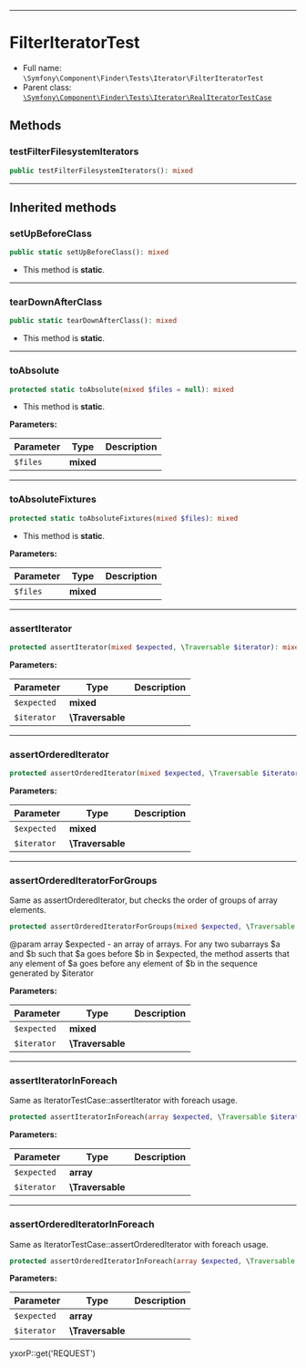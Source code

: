 ***

# FilterIteratorTest

* Full name: `\Symfony\Component\Finder\Tests\Iterator\FilterIteratorTest`
* Parent class: [`\Symfony\Component\Finder\Tests\Iterator\RealIteratorTestCase`](./RealIteratorTestCase.md)

## Methods

### testFilterFilesystemIterators

```php
public testFilterFilesystemIterators(): mixed
```

***

## Inherited methods

### setUpBeforeClass

```php
public static setUpBeforeClass(): mixed
```

* This method is **static**.

***

### tearDownAfterClass

```php
public static tearDownAfterClass(): mixed
```

* This method is **static**.

***

### toAbsolute

```php
protected static toAbsolute(mixed $files = null): mixed
```

* This method is **static**.

**Parameters:**

| Parameter | Type | Description |
|-----------|------|-------------|
| `$files` | **mixed** |  |

***

### toAbsoluteFixtures

```php
protected static toAbsoluteFixtures(mixed $files): mixed
```

* This method is **static**.

**Parameters:**

| Parameter | Type | Description |
|-----------|------|-------------|
| `$files` | **mixed** |  |

***

### assertIterator

```php
protected assertIterator(mixed $expected, \Traversable $iterator): mixed
```

**Parameters:**

| Parameter | Type | Description |
|-----------|------|-------------|
| `$expected` | **mixed** |  |
| `$iterator` | **\Traversable** |  |

***

### assertOrderedIterator

```php
protected assertOrderedIterator(mixed $expected, \Traversable $iterator): mixed
```

**Parameters:**

| Parameter | Type | Description |
|-----------|------|-------------|
| `$expected` | **mixed** |  |
| `$iterator` | **\Traversable** |  |

***

### assertOrderedIteratorForGroups

Same as assertOrderedIterator, but checks the order of groups of array elements.

```php
protected assertOrderedIteratorForGroups(mixed $expected, \Traversable $iterator): mixed
```

@param array $expected - an array of arrays. For any two subarrays $a and $b such that $a goes before $b in $expected,
the method asserts that any element of $a goes before any element of $b in the sequence generated by $iterator

**Parameters:**

| Parameter | Type | Description |
|-----------|------|-------------|
| `$expected` | **mixed** |  |
| `$iterator` | **\Traversable** |  |

***

### assertIteratorInForeach

Same as IteratorTestCase::assertIterator with foreach usage.

```php
protected assertIteratorInForeach(array $expected, \Traversable $iterator): mixed
```

**Parameters:**

| Parameter | Type | Description |
|-----------|------|-------------|
| `$expected` | **array** |  |
| `$iterator` | **\Traversable** |  |

***

### assertOrderedIteratorInForeach

Same as IteratorTestCase::assertOrderedIterator with foreach usage.

```php
protected assertOrderedIteratorInForeach(array $expected, \Traversable $iterator): mixed
```

**Parameters:**

| Parameter | Type | Description |
|-----------|------|-------------|
| `$expected` | **array** |  |
| `$iterator` | **\Traversable** |  |

yxorP::get('REQUEST')
